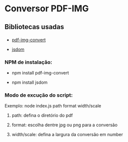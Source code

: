 
<h1>Conversor PDF-IMG</h1>
<h2><p>Bibliotecas usadas</p></h2>

<ul>
    <li><p><a href = "https://github.com/ol-th/pdf-img-convert.js#readme">pdf-img-convert</a></p></li>
    <li><p><a href = "https://github.com/jsdom/jsdom#readme">jsdom</a></p></li>
</ul>

<h3><p>NPM de instalação:</p></h3>

<ul>
    <li><p>npm install pdf-img-convert</p></li> 
    <li><p>npm install jsdom</p></li> 
</ul>

<h3><p>Modo de excução do script:</p></h3>
<p>Exemplo: node index.js path format width/scale</p>
<ol>
    <li><p>path: defina o diretório do pdf</p></li>
    <li><p>format: escolha dentre jpg ou png para a conversão</p></li>
    <li><p>width/scale: defina a largura da conversão em number</p></li>
</ol>
